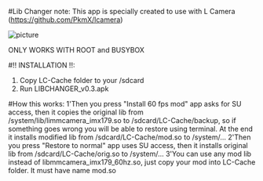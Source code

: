 #Lib Changer
 note: This app is specially created to use with L Camera (https://github.com/PkmX/lcamera)

![picture](https://cloud.githubusercontent.com/assets/9750068/5184663/15a42aea-74db-11e4-8668-445c779edca8.jpg)

ONLY WORKS WITH ROOT and BUSYBOX

#!! INSTALLATION !!:
1) Copy LC-Cache folder to your /sdcard
2) Run LIBCHANGER_v0.3.apk

#How this works:
1'Then you press "Install 60 fps mod" app asks for SU access, then it copies the original lib 
from /system/lib/limmcamera_imx179.so to /sdcard/LC-Cache/backup, 
so if something goes wrong you will be able to restore using terminal.
At the end it installs modified lib from /sdcard/LC-Cache/mod.so to /system/...
2'Then you press "Restore to normal" app uses SU access, then it installs original lib from /sdcard/LC-Cache/orig.so to /system/...
3'You can use any mod lib instead of libmmcamera_imx179_60hz.so, just copy your mod into LC-Cache folder. It must have name mod.so
